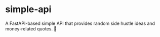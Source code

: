 # simple-api
A FastAPI-based simple API that provides random side hustle ideas and money-related quotes. 🚀
